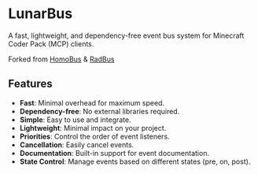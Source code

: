 # LunarBus

A fast, lightweight, and dependency-free event bus system for Minecraft Coder Pack (MCP) clients.

Forked from [HomoBus](https://github.com/nevalackin/homo-bus) & [RadBus](https://github.com/nevalackin/radbus)

## Features
- **Fast**: Minimal overhead for maximum speed.
- **Dependency-free**: No external libraries required.
- **Simple**: Easy to use and integrate.
- **Lightweight**: Minimal impact on your project.
- **Priorities**: Control the order of event listeners.
- **Cancellation**: Easily cancel events.
- **Documentation**: Built-in support for event documentation.
- **State Control**: Manage events based on different states (pre, on, post).
